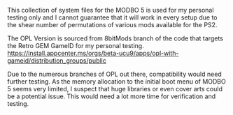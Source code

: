 This collection of system files for the MODBO 5 is used for my personal testing only and I cannot guarantee that it will work in every setup due to the shear number of permutations of various mods available for the PS2.

The OPL Version is sourced from 8bitMods branch of the code that targets the Retro GEM GameID for my personal testing.
https://install.appcenter.ms/orgs/beta-ucu9/apps/opl-with-gameid/distribution_groups/public

Due to the numerous branches of OPL out there, compatibility would need further testing.
As the memory allocation to the initial boot menu of MODBO 5 seems very limited, I suspect that huge libraries or even cover arts could be a potential issue. This would need a lot more time for verification and testing.
